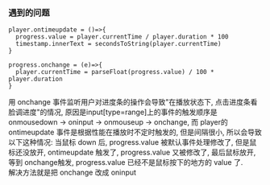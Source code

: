 ### 遇到的问题
~~~
player.ontimeupdate = ()=>{
  progress.value = player.currentTime / player.duration * 100
  timestamp.innerText = secondsToString(player.currentTime)
}

progress.onchange = (e)=>{
  player.currentTime = parseFloat(progress.value) / 100 * player.duration
}
~~~

用 onchange 事件监听用户对进度条的操作会导致"在播放状态下, 点击进度条看脸调进度"的情况, 原因是input[type=range]上的事件的触发顺序是 onmousedown -> oninput -> onmouseup -> onchange, 而 player的 ontimeupdate 事件是根据性能在播放时不定时触发的, 但是间隔很小, 所以会导致以下这种情况: 当鼠标 down 后, progress.value 被默认事件处理修改了, 但是鼠标还没放开, ontimeupdate 触发了, progress.value 又被修改了, 最后鼠标放开, 等到 onchange触发, progress.value 已经不是鼠标按下的地方的 value 了.\
解决方法就是把 onchange 改成 oninput